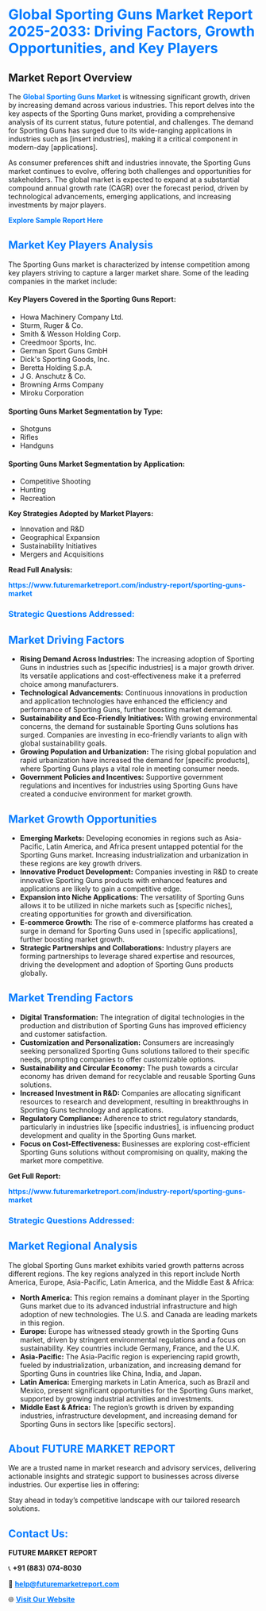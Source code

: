 <h1 style="color: #007BFF;">Global Sporting Guns Market Report 2025-2033: Driving Factors, Growth Opportunities, and Key Players</h1>

<section id="overview">
<h2>Market Report Overview</h2>
<p>The <a href="https://www.futuremarketreport.com/industry-report/sporting-guns-market" style="color: #007BFF; text-decoration: none;"><strong>Global Sporting Guns Market</strong></a> is witnessing significant growth, driven by increasing demand across various industries. This report delves into the key aspects of the Sporting Guns market, providing a comprehensive analysis of its current status, future potential, and challenges. The demand for Sporting Guns has surged due to its wide-ranging applications in industries such as [insert industries], making it a critical component in modern-day [applications].</p>
<p>As consumer preferences shift and industries innovate, the Sporting Guns market continues to evolve, offering both challenges and opportunities for stakeholders. The global market is expected to expand at a substantial compound annual growth rate (CAGR) over the forecast period, driven by technological advancements, emerging applications, and increasing investments by major players.</p>
</section>

<section id="overview">
<p><a href="https://www.futuremarketreport.com/request-sample/reportId=105076" style="color: #007BFF; text-decoration: none;"><strong>Explore Sample Report Here</strong></a></p>
</section>

<section id="key-players">
<h2 style="color: #007BFF;">Market Key Players Analysis</h2>
<p>The Sporting Guns market is characterized by intense competition among key players striving to capture a larger market share. Some of the leading companies in the market include:</p>
<h4>Key Players Covered in the Sporting Guns Report:</h4>
<ul><li>Howa Machinery Company Ltd.</li><li>Sturm, Ruger &amp; Co.</li><li>Smith &amp; Wesson Holding Corp.</li><li>Creedmoor Sports, Inc.</li><li>German Sport Guns GmbH</li><li>Dick&#039;s Sporting Goods, Inc.</li><li>Beretta Holding S.p.A.</li><li>J G. Anschutz &amp; Co.</li><li>Browning Arms Company</li><li>Miroku Corporation</li></ul>
<h4>Sporting Guns Market Segmentation by Type:</h4>
<ul><li>Shotguns</li><li>Rifles</li><li>Handguns</li></ul>

<h4>Sporting Guns Market Segmentation by Application:</h4>
<ul><li>Competitive Shooting</li><li>Hunting</li><li>Recreation</li></ul>
<p><strong>Key Strategies Adopted by Market Players:</strong></p>
<ul>
<li>Innovation and R&D</li>
<li>Geographical Expansion</li>
<li>Sustainability Initiatives</li>
<li>Mergers and Acquisitions</li>
</ul>
</section>

<section>
<p><strong>Read Full Analysis: </strong></p><a href="https://www.futuremarketreport.com/industry-report/sporting-guns-market" style="color: #007BFF; text-decoration: none;"><strong>https://www.futuremarketreport.com/industry-report/sporting-guns-market</strong></a>
<h3 style="color: #007BFF;">Strategic Questions Addressed:</h3>
</section>

<section id="driving-factors">
<h2 style="color: #007BFF;">Market Driving Factors</h2>
<ul>
<li><strong>Rising Demand Across Industries:</strong> The increasing adoption of Sporting Guns in industries such as [specific industries] is a major growth driver. Its versatile applications and cost-effectiveness make it a preferred choice among manufacturers.</li>
<li><strong>Technological Advancements:</strong> Continuous innovations in production and application technologies have enhanced the efficiency and performance of Sporting Guns, further boosting market demand.</li>
<li><strong>Sustainability and Eco-Friendly Initiatives:</strong> With growing environmental concerns, the demand for sustainable Sporting Guns solutions has surged. Companies are investing in eco-friendly variants to align with global sustainability goals.</li>
<li><strong>Growing Population and Urbanization:</strong> The rising global population and rapid urbanization have increased the demand for [specific products], where Sporting Guns plays a vital role in meeting consumer needs.</li>
<li><strong>Government Policies and Incentives:</strong> Supportive government regulations and incentives for industries using Sporting Guns have created a conducive environment for market growth.</li>
</ul>
</section>

<section id="growth-opportunities">
<h2 style="color: #007BFF;">Market Growth Opportunities</h2>
<ul>
<li><strong>Emerging Markets:</strong> Developing economies in regions such as Asia-Pacific, Latin America, and Africa present untapped potential for the Sporting Guns market. Increasing industrialization and urbanization in these regions are key growth drivers.</li>
<li><strong>Innovative Product Development:</strong> Companies investing in R&D to create innovative Sporting Guns products with enhanced features and applications are likely to gain a competitive edge.</li>
<li><strong>Expansion into Niche Applications:</strong> The versatility of Sporting Guns allows it to be utilized in niche markets such as [specific niches], creating opportunities for growth and diversification.</li>
<li><strong>E-commerce Growth:</strong> The rise of e-commerce platforms has created a surge in demand for Sporting Guns used in [specific applications], further boosting market growth.</li>
<li><strong>Strategic Partnerships and Collaborations:</strong> Industry players are forming partnerships to leverage shared expertise and resources, driving the development and adoption of Sporting Guns products globally.</li>
</ul>
</section>

<section id="trending-factors">
<h2 style="color: #007BFF;">Market Trending Factors</h2>
<ul>
<li><strong>Digital Transformation:</strong> The integration of digital technologies in the production and distribution of Sporting Guns has improved efficiency and customer satisfaction.</li>
<li><strong>Customization and Personalization:</strong> Consumers are increasingly seeking personalized Sporting Guns solutions tailored to their specific needs, prompting companies to offer customizable options.</li>
<li><strong>Sustainability and Circular Economy:</strong> The push towards a circular economy has driven demand for recyclable and reusable Sporting Guns solutions.</li>
<li><strong>Increased Investment in R&D:</strong> Companies are allocating significant resources to research and development, resulting in breakthroughs in Sporting Guns technology and applications.</li>
<li><strong>Regulatory Compliance:</strong> Adherence to strict regulatory standards, particularly in industries like [specific industries], is influencing product development and quality in the Sporting Guns market.</li>
<li><strong>Focus on Cost-Effectiveness:</strong> Businesses are exploring cost-efficient Sporting Guns solutions without compromising on quality, making the market more competitive.</li>
</ul>
</section>

<section>
<p><strong>Get Full Report: </strong></p><a href="https://www.futuremarketreport.com/industry-report/sporting-guns-market" style="color: #007BFF; text-decoration: none;"><strong>https://www.futuremarketreport.com/industry-report/sporting-guns-market</strong></a>
<h3 style="color: #007BFF;">Strategic Questions Addressed:</h3>
</section>


<section id="regional-analysis">
<h2 style="color: #007BFF;">Market Regional Analysis</h2>
<p>The global Sporting Guns market exhibits varied growth patterns across different regions. The key regions analyzed in this report include North America, Europe, Asia-Pacific, Latin America, and the Middle East & Africa:</p>
<ul>
<li><strong>North America:</strong> This region remains a dominant player in the Sporting Guns market due to its advanced industrial infrastructure and high adoption of new technologies. The U.S. and Canada are leading markets in this region.</li>
<li><strong>Europe:</strong> Europe has witnessed steady growth in the Sporting Guns market, driven by stringent environmental regulations and a focus on sustainability. Key countries include Germany, France, and the U.K.</li>
<li><strong>Asia-Pacific:</strong> The Asia-Pacific region is experiencing rapid growth, fueled by industrialization, urbanization, and increasing demand for Sporting Guns in countries like China, India, and Japan.</li>
<li><strong>Latin America:</strong> Emerging markets in Latin America, such as Brazil and Mexico, present significant opportunities for the Sporting Guns market, supported by growing industrial activities and investments.</li>
<li><strong>Middle East & Africa:</strong> The region’s growth is driven by expanding industries, infrastructure development, and increasing demand for Sporting Guns in sectors like [specific sectors].</li>
</ul>
</section>

<footer>
<h2 style="color: #007BFF;">About FUTURE MARKET REPORT</h2>
<p>We are a trusted name in market research and advisory services, delivering actionable insights and strategic support to businesses across diverse industries. Our expertise lies in offering:</p>

<p>Stay ahead in today’s competitive landscape with our tailored research solutions.</p>

<h2 style="color: #007BFF;">Contact Us:</h2>
<p><strong>FUTURE MARKET REPORT</strong></p>
<p>📞 <strong>+91 (883) 074-8030</strong></p>
<p>📧 <strong><a href="mailto:help@futuremarketreport.com" style="color: #007BFF;">help@futuremarketreport.com</a></strong></p>
<p>🌐 <strong><a href="https://www.futuremarketreport.com/" style="color: #007BFF;">Visit Our Website</a></strong></p>
</footer>